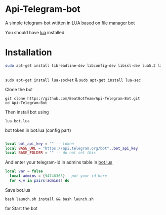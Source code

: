# Api-Telegram-bot

A simple telegram-bot wtitten in LUA based on [file manager bot](https://github.com/Imandaneshi/file-manager-bot)

You should have [lua](http://www.lua.org/) installed

# Installation


```bash
sudo apt-get install libreadline-dev libconfig-dev libssl-dev lua5.2 liblua5.2-dev libevent-dev make unzip git redis-server g++ libjansson-dev libpython-dev expat libexpat1-dev
 

``` 
`sudo apt-get install lua-socket` & `sudo apt-get install lua-sec`


Clone the bot

```
git clone https://github.com/BeatBotTeam/Api-Telegram-Bot.git
cd Api-Telegram-Bot

```

Then install bot using

`lua bot.lua`

bot token in bot.lua (config part)



```lua

local bot_api_key = "" -- token
local BASE_URL = "https://api.telegram.org/bot"..bot_api_key
local BASE_FOLDER = "" -- do not set this
```

And enter your telegram-id in admins table in [bot.lua](https://github.com/beatbotteam/api-telegram-bot/blob/master/bot.lua#L19)
```lua
local var = false
  local admins = {94746365}-- put your id here
  for k,v in pairs(admins) do

```

Save bot.lua

```
bash launch.sh install && bash launch.sh
``` 

for Start the bot
